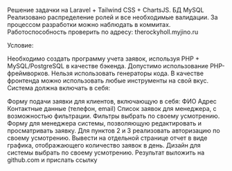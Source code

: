 Решение задачки на Laravel + Tailwind CSS + ChartsJS. БД MySQL Реализовано распределение ролей и все необходимые валидации. За процессом разработки можно наблюдать в коммитах. Работоспособность проверить по адресу: therockyholl.myjino.ru

Условие:

Необходимо создать программу учета заявок, используя PHP + MySQL/PostgreSQL в качестве бэкенда. Допустимо использование PHP-фреймворков. Нельзя использовать генераторы кода. В качестве фронтенда можно использовать любые инструменты на свой вкус. Система должна включать в себя:

Форму подачи заявки для клиентов, включающую в себя:
ФИО
Адрес
Контактные данные (телефон, email)
Список заявок для менеджера, с возможностью фильтрации. Фильтры выбрать по своему усмотрению.
Форму для менеджера системы, позволяющую редактировать и просматривать заявку.
Для пунктов 2 и 3 реализовать авторизацию по своему усмотрению.
Вывести на отдельной странице отчет в виде графика, отображающего количество заявок в день.
Дизайн для системы выбрать по своему усмотрению. Результат выложить на github.com и прислать ссылку
